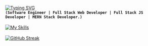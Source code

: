 [![Typing SVG](https://readme-typing-svg.herokuapp.com?font=Fira+Code&pause=1000&color=02F6F7&width=435&lines=elliot+woas)](https://git.io/typing-svg)<br>
**`(Software Engineer | Full Stack Web Developer | Full Stack JS Developer | MERN Stack Developer.)`** 
<br><br>
[![My Skills](https://skillicons.dev/icons?i=git,github,linux,js,ts,react,vercel,prisma,nodejs,express,mongodb,postma,vscode,raspberrypi,solidity,&perline=12)](https://skillicons.dev)
<br><br>
[![GitHub Streak](https://github-readme-streak-stats.herokuapp.com?user=elliotWoas&theme=react&hide_border=true&border_radius=4&card_width=684)](https://git.io/streak-stats)
<br>
